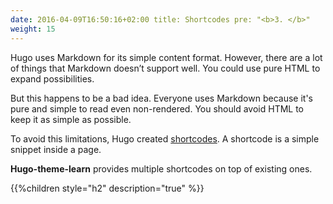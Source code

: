 ```yaml
---
date: 2016-04-09T16:50:16+02:00 title: Shortcodes pre: "<b>3. </b>"
weight: 15
---
```


Hugo uses Markdown for its simple content format. However, there are a lot of things that Markdown doesn’t support well.
You could use pure HTML to expand possibilities.

But this happens to be a bad idea. Everyone uses Markdown because it's pure and simple to read even non-rendered. You
should avoid HTML to keep it as simple as possible.

To avoid this limitations, Hugo created [shortcodes](https://gohugo.io/extras/shortcodes/). A shortcode is a simple
snippet inside a page.

**Hugo-theme-learn** provides multiple shortcodes on top of existing ones.

{{%children style="h2" description="true" %}}